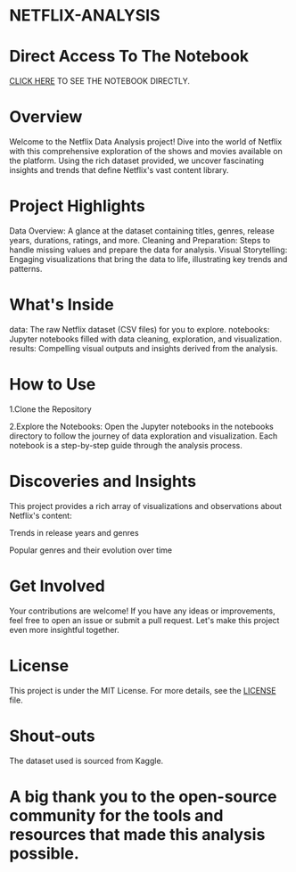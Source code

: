 # NETFLIX-ANALYSIS

# Direct Access To The Notebook
[CLICK HERE]() TO SEE THE NOTEBOOK DIRECTLY.
# Overview
 Welcome to the Netflix Data Analysis project! Dive into the world of Netflix with this comprehensive exploration of the shows and movies available on the platform. Using the rich dataset provided, we uncover fascinating insights and trends that define Netflix's vast content library.

# Project Highlights
Data Overview: A glance at the dataset containing titles, genres, release years, durations, ratings, and more.
Cleaning and Preparation: Steps to handle missing values and prepare the data for analysis.
Visual Storytelling: Engaging visualizations that bring the data to life, illustrating key trends and patterns.

# What's Inside
data: The raw Netflix dataset (CSV files) for you to explore.
notebooks: Jupyter notebooks filled with data cleaning, exploration, and visualization.
results: Compelling visual outputs and insights derived from the analysis.

# How to Use
1.Clone the Repository

2.Explore the Notebooks:
Open the Jupyter notebooks in the notebooks directory to follow the journey of data exploration and visualization. Each notebook is a step-by-step guide through the analysis process.

# Discoveries and Insights
This project provides a rich array of visualizations and observations about Netflix's content:

Trends in release years and genres

Popular genres and their evolution over time

# Get Involved
Your contributions are welcome! If you have any ideas or improvements, feel free to open an issue or submit a pull request. Let's make this project even more insightful together.

# License
This project is under the MIT License. For more details, see the [LICENSE](https://github.com/MEHRAN-DEV-AI/NETFLIX-ANALYSIS/blob/main/LICENSE) file.

# Shout-outs
The dataset used is sourced from Kaggle.


# A big thank you to the open-source community for the tools and resources that made this analysis possible.

